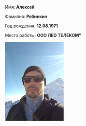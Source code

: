 Имя: **Алексей**                   

Фамилия: **Рябинкин**

Год рождения: **12.08.1971**

Место работы: **ООО ЛЕО ТЕЛЕКОМ"**

![alt text](foto2024.jpg)